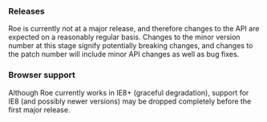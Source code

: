 ### Releases

Roe is currently not at a major release, and therefore changes to the API are expected on a reasonably regular basis. Changes to the minor version number at this stage signify potentially breaking changes, and changes to the patch number will include minor API changes as well as bug fixes.

### Browser support

Although Roe currently works in IE8+ (graceful degradation), support for IE8 (and possibly newer versions) may be dropped completely before the first major release.
